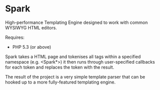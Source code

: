 Spark
=====

High-performance Templating Engine designed to work with common WYSIWYG HTML editors.

Requires:
  - PHP 5.3 (or above)

Spark takes a HTML page and tokenises all tags within a specified namespace (e.g. <Spark*>) it then runs through user-specified callbacks for each token and replaces the token with the result.

The result of the project is a very simple template parser that can be hooked up to a more fully-featured templating engine.